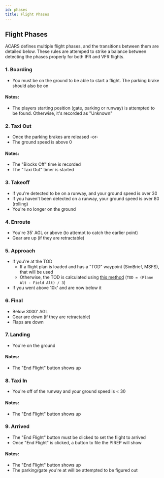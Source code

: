 ```yaml
---
id: phases
title: Flight Phases
---
```



## Flight Phases

ACARS defines multiple flight phases, and the transitions between them are detailed below. These rules are attemped to strike a balance between detecting the phases properly for both IFR and VFR flights.

### 1. Boarding

- You must be on the ground to be able to start a flight. The parking brake should also be on

#### Notes:

- The players starting position (gate, parking or runway) is attempted to be found. Otherwise, it's recorded as "Unknown"

### 2. Taxi Out

- Once the parking brakes are released -or- 
- The ground speed is above 0

#### Notes:

- The "Blocks Off" time is recorded
- The "Taxi Out" timer is started

### 3. Takeoff

- If you're detected to be on a runway, and your ground speed is over 30
- If you haven't been detected on a runway, your ground speed is over 80 (rolling)
- You're no longer on the ground

### 4. Enroute

- You're 35' AGL or above (to attempt to catch the earlier point)
- Gear are up (if they are retractable)

### 5. Approach

- If you're at the TOD
    - If a flight plan is loaded and has a "TOD" waypoint (SimBrief, MSFS), that will be used
    - Otherwise, the TOD is calculated using [this method](https://www.flyingmag.com/technique/tip-week/calculating-top-descent/) (`TOD = (Plane Alt - Field Alt) / 3`)
- If you went above 10k' and are now below it

### 6. Final

- Below 3000' AGL
- Gear are down (if they are retractable)
- Flaps are down

### 7. Landing

- You're on the ground

#### Notes:

- The "End Flight" button shows up

### 8. Taxi In

- You're off of the runway and your ground speed is < 30

#### Notes:

- The "End Flight" button shows up

### 9. Arrived

- The "End Flight" button must be clicked to set the flight to arrived
- Once "End Flight" is clicked, a button to file the PIREP will show

#### Notes:

- The "End Flight" button shows up
- The parking/gate you're at will be attempted to be figured out
